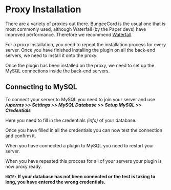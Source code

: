 # Proxy Installation
There are a variety of proxies out there. BungeeCord is the usual one that is most commonly used, although Waterfall (by the Paper devs) have improved performance. Therefore we recommend [Waterfall](https://papermc.io/downloads#Waterfall).
<br>

For a proxy installation, you need to repeat the installation process for every server. Once you have finished installing the plugin on all the back-end servers, we need to install it onto the proxy.
<br>

Once the plugin has been installed on the proxy, we need to set up the MySQL connections inside the back-end servers.
<br>

## Connecting to MySQL
To connect your server to MySQL you need to join your server and use
***/uperms >> Settings >> MySQL Database >> Setup MySQL >> Credentials***
<br>

Here you need to fill in the credentials *(info)* of your database.
<br>

Once you have filled in all the credentials you can now test the connection and confirm it.
<br>

When you have connected a plugin to MySQL you need to restart your server.
<br>

When you have repeated this procces for all of your servers your plugin is now proxy ready.
<br>

**``NOTE:`` If your database has not been connected or the test is taking to long, you have entered the wrong credentials.**
<br>